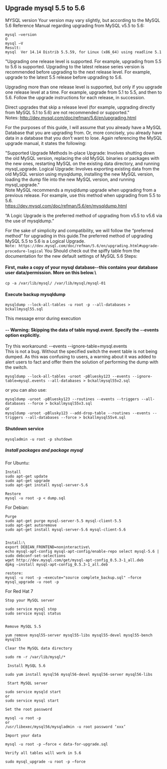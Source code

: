 ## Upgrade mysql 5.5 to 5.6


MYSQL version
Your version may vary slightly, but according to the MySQL 5.6 Reference Manual regarding upgrading from MySQL v5.5 to 5.6:
```
mysql –version
O
mysql –V
Result:
mysql  Ver 14.14 Distrib 5.5.59, for Linux (x86_64) using readline 5.1
```

"Upgrading one release level is supported. For example, upgrading from 5.5 to 5.6 is supported. Upgrading to the latest release series version is recommended before upgrading to the next release level. For example, upgrade to the latest 5.5 release before upgrading to 5.6.

Upgrading more than one release level is supported, but only if you upgrade one release level at a time. For example, upgrade from 5.1 to 5.5, and then to 5.6. Follow the upgrade instructions for each release, in succession.

Direct upgrades that skip a release level (for example, upgrading directly from MySQL 5.1 to 5.6) are not recommended or supported."\
Notes: http://dev.mysql.com/doc/refman/5.6/en/upgrading.html 

For the purposes of this guide, I will assume that you already have a MySQL Database that you are upgrading from. Or, more concisely, you already have data in a database that you don’t want to lose. Again referencing the MySQL upgrade manual, it states the following:

"Supported Upgrade Methods
In-place Upgrade: Involves shutting down the old MySQL version, replacing the old MySQL binaries or packages with the new ones, restarting MySQL on the existing data directory, and running mysql_upgrade.
Logical Upgrade: Involves exporting existing data from the old MySQL version using mysqldump, installing the new MySQL version, loading the dump file into the new MySQL version, and running mysql_upgrade."\
Note
MySQL recommends a mysqldump upgrade when upgrading from a previous release. For example, use this method when upgrading from 5.5 to 5.6.\
https://dev.mysql.com/doc/refman/5.6/en/mysqldump.html

“A Logic Upgrade is the preferred method of upgrading from v5.5 to v5.6 via the use of mysqldump.”

For the sake of simplicity and compatibility, we will follow the “preferred method” for upgrading in this guide.The preferred method of upgrading MySQL 5.5 to 5.6 is a Logical Upgrade.\
`
Note: https://dev.mysql.com/doc/refman/5.6/en/upgrading.html#upgrade-procedure-logical
`
You Should check out the spiffy table from the documentation for the new default settings of MySQL 5.6
Steps:
#### First, make a copy of your mysql database--this contains your database user data/permission. More on this below.\
`
cp -a /var/lib/mysql/ /var/lib/mysql/mysql-01
`

#### Execute backup mysqldump

`
mysqldump --lock-all-tables -u root -p --all-databases > bckallmysql55.sql
`

This message error during execution
#### -- Warning: Skipping the data of table mysql.event. Specify the --events option explicitly.
Try this workaround: --events --ignore-table=mysql.events\
This is not a bug. Without the specified switch the event table is not being dumped. As this was confusing to users, a warning about it was added to alert users to fact and offer them the solution of performing the dump with the switch.

`
mysqldump --lock-all-tables -uroot -pBluesky123 --events --ignore-table=mysql.events --all-databases > bckallmysql55v2.sql
`

or you can also use:

`
mysqldump -uroot -pBluesky123 --routines --events --triggers --all-databases --force > bckallmysql55v3.sql
`\
or\
`
mysqldump -uroot -pBlusky123 --add-drop-table --routines --events --triggers --all-databases --force > bckallmysql55v4.sql
`
#### Shutdown service

`
mysqladmin -u root -p shutdown
`

##### Install packages and package mysql

For Ubuntu:
```
Install
sudo apt-get update
sudo apt-get upgrade
sudo apt-get install mysql-server-5.6

Restore
mysql -u root -p < dump.sql
```
For Debian:
```
Purge
sudo apt-get purge mysql-server-5.5 mysql-client-5.5
sudo apt-get autoremove
sudo apt-get install mysql-server-5.6 mysql-client-5.6


Install:\
export DEBIAN_FRONTEND=noninteractive\
echo mysql-apt-config mysql-apt-config/enable-repo select mysql-5.6 | sudo debconf-set-selections
wget http://dev.mysql.com/get/mysql-apt-config_0.5.3-1_all.deb
dpkg –install mysql-apt-config_0.5.3-1_all.deb

restore:
mysql -u root -p –execute="source complete_backup.sql" –force
mysql_upgrade -u root -p
```

For Red Hat 7
```
Stop your MySQL server

sudo service mysql stop
sudo service mysql status


Remove MySQL 5.5

yum remove mysql55-server mysql55-libs mysql55-devel mysql55-bench mysql55

Clear the MySQL data directory

sudo rm -r /var/lib/mysql/*

 Install MySQL 5.6

sudo yum install mysql56 mysql56-devel mysql56-server mysql56-libs

 Start MySQL server

sudo service mysqld start
or
sudo service mysql start

Set the root password

mysql -u root -p
or
/usr/libexec/mysql56/mysqladmin -u root password ‘xxx’

Import your data

mysql -u root -p –force < data-for-upgrade.sql

Verify all tables will work in 5.6

sudo mysql_upgrade -u root -p –force

```

